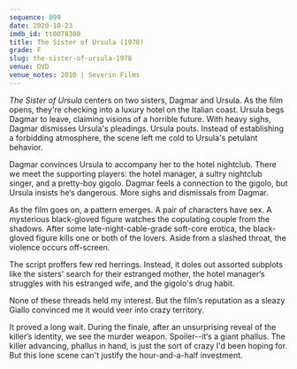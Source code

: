 ```yaml
---
sequence: 899
date: 2020-10-23
imdb_id: tt0078300
title: The Sister of Ursula (1978)
grade: F
slug: the-sister-of-ursula-1978
venue: DVD
venue_notes: 2010 | Severin Films
---
```


_The Sister of Ursula_ centers on two sisters, Dagmar and Ursula. As the film opens, they're checking into a luxury hotel on the Italian coast. Ursula begs Dagmar to leave, claiming visions of a horrible future. With heavy sighs, Dagmar dismisses Ursula's pleadings. Ursula pouts. Instead of establishing a forbidding atmosphere, the scene left me cold to Ursula's petulant behavior.

<!-- end -->

Dagmar convinces Ursula to accompany her to the hotel nightclub. There we meet the supporting players: the hotel manager, a sultry nightclub singer, and a pretty-boy gigolo. Dagmar feels a connection to the gigolo, but Ursula insists he‘s dangerous. More sighs and dismissals from Dagmar.

As the film goes on, a pattern emerges. A pair of characters have sex. A mysterious black-gloved figure watches the copulating couple from the shadows. After some late-night-cable-grade soft-core erotica, the black-gloved figure kills one or both of the lovers. Aside from a slashed throat, the violence occurs off-screen.

The script proffers few red herrings. Instead, it doles out assorted subplots like the sisters' search for their estranged mother, the hotel manager‘s struggles with his estranged wife, and the gigolo's drug habit.

None of these threads held my interest. But the film‘s reputation as a sleazy Giallo convinced me it would veer into crazy territory.

It proved a long wait. During the finale, after an unsurprising reveal of the killer‘s identity, we see the murder weapon. Spoiler--it‘s a giant phallus. The killer advancing, phallus in hand, is just the sort of crazy I'd been hoping for. But this lone scene can't justify the hour-and-a-half investment.